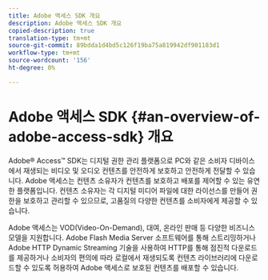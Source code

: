 ```yaml
---
title: Adobe 액세스 SDK 개요
description: Adobe 액세스 SDK 개요
copied-description: true
translation-type: tm+mt
source-git-commit: 89bdda1d4bd5c126f19ba75a819942df901183d1
workflow-type: tm+mt
source-wordcount: '156'
ht-degree: 0%

---
```



# Adobe 액세스 SDK {#an-overview-of-adobe-access-sdk} 개요

Adobe® Access™ SDK는 디지털 권한 관리 플랫폼으로 PC와 같은 소비자 디바이스에서 재생되는 비디오 및 오디오 컨텐츠를 안전하게 보호하고 안전하게 전달할 수 있습니다. Adobe 액세스는 컨텐츠 소유자가 컨텐츠를 보호하고 배포를 제어할 수 있는 유연한 플랫폼입니다. 컨텐츠 소유자는 각 디지털 미디어 파일에 대한 라이선스를 만들어 권한을 보호하고 관리할 수 있으므로, 고품질의 다양한 컨텐츠를 소비자에게 제공할 수 있습니다.

Adobe 액세스는 VOD(Video-On-Demand), 대여, 온라인 판매 등 다양한 비즈니스 모델을 지원합니다. Adobe Flash Media Server 소프트웨어를 통해 스트리밍하거나 Adobe HTTP Dynamic Streaming 기술을 사용하여 HTTP를 통해 점진적 다운로드를 제공하거나 소비자의 편의에 따라 로컬에서 재생되도록 컨텐츠 라이브러리에 다운로드할 수 있도록 허용하여 Adobe 액세스로 보호된 컨텐츠를 배포할 수 있습니다.
